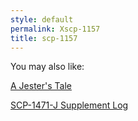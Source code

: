 ```yaml
---
style: default
permalink: Xscp-1157
title: scp-1157
---
```

You may also like:

[A Jester's Tale](http://scp-wiki.net/a-jester-s-tale)

[SCP-1471-J Supplement Log](http://scp-wiki.net/scp-1471-j-supplement-log)
